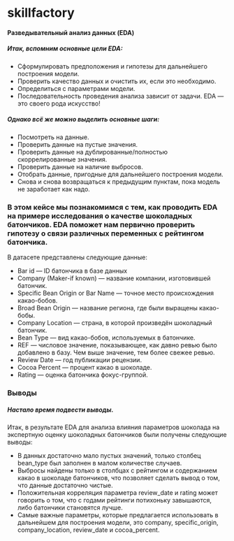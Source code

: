 # skillfactory
#### Разведывательный анализ данных (EDA)
##### Итак, вспомним основные цели EDA:

* Сформулировать предположения и гипотезы для дальнейшего построения модели.
* Проверить качество данных и очистить их, если это необходимо.
* Определиться с параметрами модели.
* Последовательность проведения анализа зависит от задачи. EDA — это своего рода искусство!

##### Однако всё же можно выделить основные шаги:

* Посмотреть на данные.
* Проверить данные на пустые значения.
* Проверить данные на дублированные/полностью скоррелированные значения.
* Проверить данные на наличие выбросов.
* Отобрать данные, пригодные для дальнейшего построения модели.
* Снова и снова возвращаться к предыдущим пунктам, пока модель не заработает как надо.

### В этом кейсе мы познакомимся с тем, как проводить EDA на примере исследования о качестве шоколадных батончиков. EDA поможет нам первично проверить гипотезу о связи различных переменных с рейтингом батончика.

В датасете представлены следующие данные:

* Bar id — ID батончика в базе данных
* Company (Maker-if known) — название компании, изготовившей батончик.
* Specific Bean Origin or Bar Name — точное место происхождения какао-бобов.
* Broad Bean Origin — название региона, где были выращены какао-бобы.
* Company Location — страна, в которой произведён шоколадный батончик.
* Bean Type — вид какао-бобов, используемых в батончике.
* REF — числовое значение, показывающее, как давно ревью было добавлено в базу. Чем выше значение, тем более свежее ревью.
* Review Date — год публикации рецензии.
* Cocoa Percent — процент какао в шоколаде.
* Rating — оценка батончика фокус-группой.

### Выводы
##### Настало время подвести выводы.

Итак, в результате EDA для анализа влияния параметров шоколада на экспертную оценку шоколадных батончиков были получены следующие выводы:

* В данных достаточно мало пустых значений, только столбец bean_type был заполнен в малом количестве случаев.
* Выбросы найдены только в столбцах с рейтингом и содержанием какао в шоколаде батончиков, что позволяет сделать вывод о том, что данные достаточно чистые.
* Положительная корреляция параметра review_date и rating может говорить о том, что с годами рейтинги потихоньку завышаются, либо батончики становятся лучше.
* Самые важные параметры, которые предлагается использовать в дальнейшем для построения модели, это company, specific_origin, company_location, review_date и cocoa_percent.
